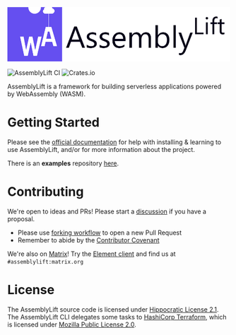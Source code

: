 <p align="center">
  <img width="600" src="./docs/AssemblyLift_logo_with_text.png">
</p>

![AssemblyLift CI](https://github.com/akkoro/assemblylift/workflows/AssemblyLift%20CI/badge.svg)
![Crates.io](https://img.shields.io/crates/v/assemblylift-cli)

AssemblyLift is a framework for building serverless applications powered by WebAssembly (WASM).

# Getting Started

Please see the [official documentation](https://docs.assemblylift.akkoro.io) for help with installing & learning to use AssemblyLift, and/or for more information about the project.

There is an **examples** repository [here](https://github.com/akkoro/assemblylift-examples).

# Contributing

We're open to ideas and PRs! Please start a [discussion](https://github.com/akkoro/assemblylift/discussions) if you have a proposal.
 * Please use [forking workflow](https://www.atlassian.com/git/tutorials/comparing-workflows/forking-workflow) to open a new Pull Request
 * Remember to abide by the [Contributor Covenant](https://www.contributor-covenant.org/)

We're also on [Matrix](https://matrix.org)! Try the [Element client](https://element.io/) and find us at `#assemblylift:matrix.org`

# License

The AssemblyLift source code is licensed under [Hippocratic License 2.1](/LICENSE.md).  
The AssemblyLift CLI delegates some tasks to [HashiCorp Terraform](https://terraform.io), which is licensed under [Mozilla Public License 2.0](https://www.mozilla.org/en-US/MPL/2.0/).
